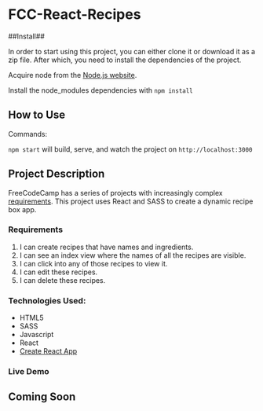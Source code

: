 # FCC-React-Recipes

##Install##

In order to start using this project, you can either clone it or download it as
a zip file. After which, you need to install the dependencies of the project.

Acquire node from the [Node.js website](https://nodejs.com/en/).

Install the node_modules dependencies with `npm install`

## How to Use

Commands:

`npm start` will build, serve, and watch the project on `http://localhost:3000`

## Project Description

FreeCodeCamp has a series of projects with increasingly complex [requirements](https://www.freecodecamp.com/challenges/build-a-recipe-box).
This project uses React and SASS to create a dynamic recipe box app.

### Requirements
1. I can create recipes that have names and ingredients.
2. I can see an index view where the names of all the recipes are visible.
3. I can click into any of those recipes to view it.
4. I can edit these recipes.
5. I can delete these recipes.

### Technologies Used:
+ HTML5
+ SASS
+ Javascript
+ React
+ [Create React App](https://facebook.github.io/react/blog/2016/07/22/create-apps-with-no-configuration.html)

### Live Demo
Coming Soon
---
